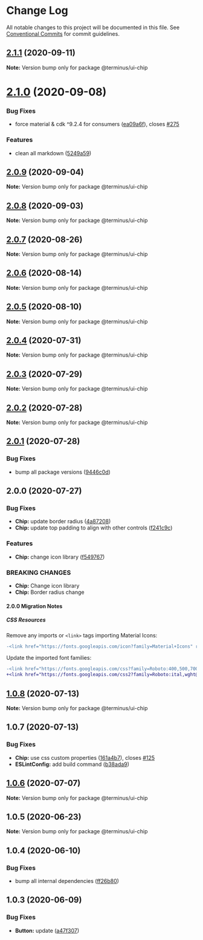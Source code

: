 # Change Log

All notable changes to this project will be documented in this file.
See [Conventional Commits](https://conventionalcommits.org) for commit guidelines.

## [2.1.1](https://github.com/GetTerminus/terminus-oss/compare/@terminus/ui-chip@2.1.0...@terminus/ui-chip@2.1.1) (2020-09-11)

**Note:** Version bump only for package @terminus/ui-chip





# [2.1.0](https://github.com/GetTerminus/terminus-oss/compare/@terminus/ui-chip@2.0.9...@terminus/ui-chip@2.1.0) (2020-09-08)


### Bug Fixes

* force material & cdk ^9.2.4 for consumers ([ea09a6f](https://github.com/GetTerminus/terminus-oss/commit/ea09a6ff88a1ea239fe0e24cb011abfb3ffc8908)), closes [#275](https://github.com/GetTerminus/terminus-oss/issues/275)


### Features

* clean all markdown ([5249a59](https://github.com/GetTerminus/terminus-oss/commit/5249a59486be63b6d9a0be7a801defb9b6adcedc))





## [2.0.9](https://github.com/GetTerminus/terminus-oss/compare/@terminus/ui-chip@2.0.8...@terminus/ui-chip@2.0.9) (2020-09-04)

**Note:** Version bump only for package @terminus/ui-chip





## [2.0.8](https://github.com/GetTerminus/terminus-oss/compare/@terminus/ui-chip@2.0.7...@terminus/ui-chip@2.0.8) (2020-09-03)

**Note:** Version bump only for package @terminus/ui-chip

## [2.0.7](https://github.com/GetTerminus/terminus-oss/compare/@terminus/ui-chip@2.0.6...@terminus/ui-chip@2.0.7) (2020-08-26)

**Note:** Version bump only for package @terminus/ui-chip

## [2.0.6](https://github.com/GetTerminus/terminus-oss/compare/@terminus/ui-chip@2.0.5...@terminus/ui-chip@2.0.6) (2020-08-14)

**Note:** Version bump only for package @terminus/ui-chip

## [2.0.5](https://github.com/GetTerminus/terminus-oss/compare/@terminus/ui-chip@2.0.4...@terminus/ui-chip@2.0.5) (2020-08-10)

**Note:** Version bump only for package @terminus/ui-chip

## [2.0.4](https://github.com/GetTerminus/terminus-oss/compare/@terminus/ui-chip@2.0.3...@terminus/ui-chip@2.0.4) (2020-07-31)

**Note:** Version bump only for package @terminus/ui-chip

## [2.0.3](https://github.com/GetTerminus/terminus-oss/compare/@terminus/ui-chip@2.0.2...@terminus/ui-chip@2.0.3) (2020-07-29)

**Note:** Version bump only for package @terminus/ui-chip

## [2.0.2](https://github.com/GetTerminus/terminus-oss/compare/@terminus/ui-chip@2.0.1...@terminus/ui-chip@2.0.2) (2020-07-28)

**Note:** Version bump only for package @terminus/ui-chip

## [2.0.1](https://github.com/GetTerminus/terminus-oss/compare/@terminus/ui-chip@2.0.0...@terminus/ui-chip@2.0.1) (2020-07-28)

### Bug Fixes

* bump all package versions ([9446c0d](https://github.com/GetTerminus/terminus-oss/commit/9446c0d5cde3bd693cfba7cabbfd2db443a47b00))

## 2.0.0 (2020-07-27)

### Bug Fixes

* **Chip:** update border radius ([4a87208](https://github.com/GetTerminus/terminus-oss/commit/4a872085e5df40139bd13a75ab172446058fb649))
* **Chip:** update top padding to align with other controls ([f241c9c](https://github.com/GetTerminus/terminus-oss/commit/f241c9c270c077ff2dd729063b8d9860507e9b08))

### Features

* **Chip:** change icon library ([f549767](https://github.com/GetTerminus/terminus-oss/commit/f5497679a83da6711806b2ebe824c7e53642734d))

### BREAKING CHANGES

* **Chip:** Change icon library
* **Chip:** Border radius change

#### 2.0.0 Migration Notes

##### CSS Resources

Remove any imports or `<link>` tags importing Material Icons:

```diff
-<link href="https://fonts.googleapis.com/icon?family=Material+Icons" rel="stylesheet">
```

Update the imported font families:

```diff
-<link href="https://fonts.googleapis.com/css?family=Roboto:400,500,700" rel="stylesheet">
+<link href="https://fonts.googleapis.com/css2?family=Roboto:ital,wght@0,400;0,500;0,700;1,400&display=swap" rel="stylesheet">
```

## [1.0.8](https://github.com/GetTerminus/terminus-oss/compare/@terminus/ui-chip@1.0.7...@terminus/ui-chip@1.0.8) (2020-07-13)

**Note:** Version bump only for package @terminus/ui-chip

## 1.0.7 (2020-07-13)

### Bug Fixes

* **Chip:** use css custom properties ([161a4b7](https://github.com/GetTerminus/terminus-oss/commit/161a4b7f7a3ab9f5ee68624d8bef53c8d1b37dfb)), closes [#125](https://github.com/GetTerminus/terminus-oss/issues/125)
* **ESLintConfig:** add build command ([b38ada9](https://github.com/GetTerminus/terminus-oss/commit/b38ada91d034ebe18b96f46b603b13b0ccbca5c0))

## [1.0.6](https://github.com/GetTerminus/terminus-oss/compare/@terminus/ui-chip@1.0.5...@terminus/ui-chip@1.0.6) (2020-07-07)

**Note:** Version bump only for package @terminus/ui-chip

## 1.0.5 (2020-06-23)

**Note:** Version bump only for package @terminus/ui-chip

## 1.0.4 (2020-06-10)

### Bug Fixes

* bump all internal dependencies ([ff26b80](https://github.com/GetTerminus/terminus-oss/commit/ff26b806bb599401f006996be5b567a378e68ef3))

## 1.0.3 (2020-06-09)

### Bug Fixes

* **Button:** update ([a47f307](https://github.com/GetTerminus/terminus-oss/commit/a47f30757b9216d6ee76788c117e76eacf5289e5))
